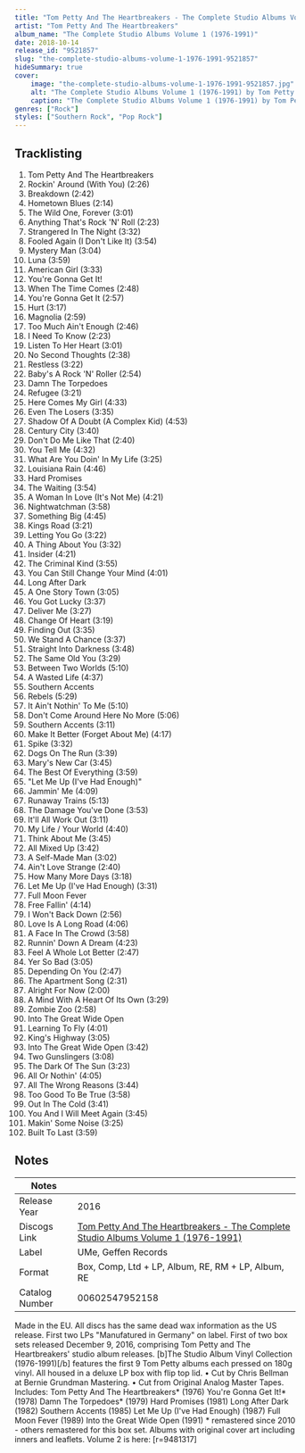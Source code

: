 ```yaml
---
title: "Tom Petty And The Heartbreakers - The Complete Studio Albums Volume 1 (1976-1991)"
artist: "Tom Petty And The Heartbreakers"
album_name: "The Complete Studio Albums Volume 1 (1976-1991)"
date: 2018-10-14
release_id: "9521857"
slug: "the-complete-studio-albums-volume-1-1976-1991-9521857"
hideSummary: true
cover:
    image: "the-complete-studio-albums-volume-1-1976-1991-9521857.jpg"
    alt: "The Complete Studio Albums Volume 1 (1976-1991) by Tom Petty And The Heartbreakers"
    caption: "The Complete Studio Albums Volume 1 (1976-1991) by Tom Petty And The Heartbreakers"
genres: ["Rock"]
styles: ["Southern Rock", "Pop Rock"]
---
```

## Tracklisting
1. Tom Petty And The Heartbreakers
2. Rockin' Around (With You)  (2:26)
3. Breakdown (2:42)
4. Hometown Blues (2:14)
5. The Wild One, Forever (3:01)
6. Anything That's Rock 'N' Roll (2:23)
7. Strangered In The Night (3:32)
8. Fooled Again (I Don't Like It) (3:54)
9. Mystery Man (3:04)
10. Luna (3:59)
11. American Girl (3:33)
12. You're Gonna Get It!
13. When The Time Comes (2:48)
14. You're Gonna Get It (2:57)
15. Hurt (3:17)
16. Magnolia (2:59)
17. Too Much Ain't Enough (2:46)
18. I Need To Know (2:23)
19. Listen To Her Heart (3:01)
20. No Second Thoughts (2:38)
21. Restless (3:22)
22. Baby's A Rock 'N' Roller (2:54)
23. Damn The Torpedoes
24. Refugee (3:21)
25. Here Comes My Girl (4:33)
26. Even The Losers (3:35)
27. Shadow Of A Doubt (A Complex Kid) (4:53)
28. Century City (3:40)
29. Don't Do Me Like That (2:40)
30. You Tell Me (4:32)
31. What Are You Doin' In My Life (3:25)
32. Louisiana Rain (4:46)
33. Hard Promises
34. The Waiting (3:54)
35. A Woman In Love (It's Not Me) (4:21)
36. Nightwatchman (3:58)
37. Something Big (4:45)
38. Kings Road (3:21)
39. Letting You Go (3:22)
40. A Thing About You (3:32)
41. Insider (4:21)
42. The Criminal Kind (3:55)
43. You Can Still Change Your Mind (4:01)
44. Long After Dark
45. A One Story Town (3:05)
46. You Got Lucky (3:37)
47. Deliver Me (3:27)
48. Change Of Heart (3:19)
49. Finding Out (3:35)
50. We Stand A Chance (3:37)
51. Straight Into Darkness (3:48)
52. The Same Old You (3:29)
53. Between Two Worlds (5:10)
54. A Wasted Life (4:37)
55. Southern Accents
56. Rebels (5:29)
57. It Ain't Nothin' To Me (5:10)
58. Don't Come Around Here No More (5:06)
59. Southern Accents (3:11)
60. Make It Better (Forget About Me) (4:17)
61. Spike (3:32)
62. Dogs On The Run (3:39)
63. Mary's New Car (3:45)
64. The Best Of Everything (3:59)
65. "Let Me Up (I've Had Enough)"
66. Jammin' Me (4:09)
67. Runaway Trains (5:13)
68. The Damage You've Done (3:53)
69. It'll All Work Out (3:11)
70. My Life / Your World (4:40)
71. Think About Me (3:45)
72. All Mixed Up (3:42)
73. A Self-Made Man (3:02)
74. Ain't Love Strange (2:40)
75. How Many More Days (3:18)
76. Let Me Up (I've Had Enough)	 (3:31)
77. Full Moon Fever
78. Free Fallin'  (4:14)
79. I Won't Back Down (2:56)
80. Love Is A Long Road (4:06)
81. A Face In The Crowd (3:58)
82. Runnin' Down A Dream (4:23)
83. Feel A Whole Lot Better (2:47)
84. Yer So Bad (3:05)
85. Depending On You  (2:47)
86. The Apartment Song (2:31)
87. Alright For Now (2:00)
88. A Mind With A Heart Of Its Own (3:29)
89. Zombie Zoo (2:58)
90. Into The Great Wide Open
91. Learning To Fly (4:01)
92. King's Highway (3:05)
93. Into The Great Wide Open (3:42)
94. Two Gunslingers (3:08)
95. The Dark Of The Sun (3:23)
96. All Or Nothin' (4:05)
97. All The Wrong Reasons (3:44)
98. Too Good To Be True (3:58)
99. Out In The Cold (3:41)
100. You And I Will Meet Again (3:45)
101. Makin' Some Noise (3:25)
102. Built To Last (3:59)


## Notes
| Notes          |             |
| ---------------| ----------- |
| Release Year   | 2016 |
| Discogs Link   | [Tom Petty And The Heartbreakers - The Complete Studio Albums Volume 1 (1976-1991)](https://www.discogs.com/release/9521857-Tom-Petty-And-The-Heartbreakers-The-Complete-Studio-Albums-Volume-1-1976-1991) |
| Label          | UMe, Geffen Records |
| Format         | Box, Comp, Ltd + LP, Album, RE, RM + LP, Album, RE |
| Catalog Number | 00602547952158 |

Made in the EU.  All discs has the same dead wax information as the US release. First two LPs "Manufatured in Germany" on label.  First of two box sets released December 9, 2016, comprising Tom Petty and The Heartbreakers' studio album releases.  [b]The Studio Album Vinyl Collection (1976-1991)[/b] features the first 9 Tom Petty albums each pressed on 180g vinyl. All housed in a deluxe LP box with flip top lid.  • Cut by Chris Bellman at Bernie Grundman Mastering. • Cut from Original Analog Master Tapes.  Includes: Tom Petty And The Heartbreakers* (1976) You're Gonna Get It!* (1978) Damn The Torpedoes* (1979) Hard Promises (1981) Long After Dark (1982) Southern Accents (1985) Let Me Up (I've Had Enough) (1987) Full Moon Fever (1989) Into the Great Wide Open (1991) * remastered since 2010 - others remastered for this box set.  Albums with original cover art including inners and leaflets.  Volume 2 is here: [r=9481317] 
